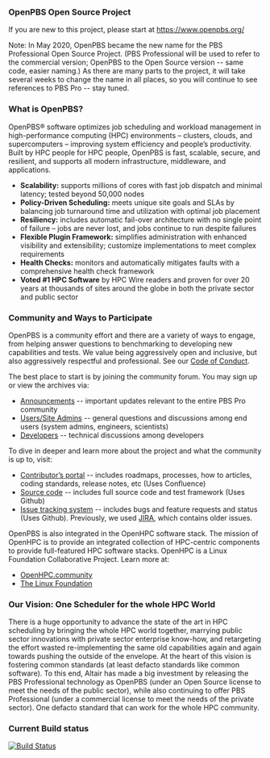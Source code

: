 ### OpenPBS Open Source Project

If you are new to this project, please start at https://www.openpbs.org/

Note: In May 2020, OpenPBS became the new name for the PBS Professional Open Source Project. (PBS Professional will be used to refer to the commercial version; OpenPBS to the Open Source version -- same code, easier naming.)  As there are many parts to the project, it will take several weeks to change the name in all places, so you will continue to see references to PBS Pro -- stay tuned.

### What is OpenPBS?
OpenPBS® software optimizes job scheduling and workload management in high-performance computing (HPC) environments – clusters, clouds, and supercomputers – improving system efficiency and people’s productivity.  Built by HPC people for HPC people, OpenPBS is fast, scalable, secure, and resilient, and supports all modern infrastructure, middleware, and applications.

* **Scalability:** supports millions of cores with fast job dispatch and minimal latency; tested beyond 50,000 nodes
* **Policy-Driven Scheduling:** meets unique site goals and SLAs by balancing job turnaround time and utilization with optimal job placement
* **Resiliency:** includes automatic fail-over architecture with no single point of failure – jobs are never lost, and jobs continue to run despite failures
* **Flexible Plugin Framework:** simplifies administration with enhanced visibility and extensibility; customize implementations to meet complex requirements
* **Health Checks:** monitors and automatically mitigates faults with a comprehensive health check framework
* **Voted #1 HPC Software** by HPC Wire readers and proven for over 20 years at thousands of sites around the globe in both the private sector and public sector

### Community and Ways to Participate

OpenPBS is a community effort and there are a variety of ways to engage, from helping answer questions to benchmarking to developing new capabilities and tests.  We value being aggressively open and inclusive, but also aggressively respectful and professional.  See our [Code of Conduct](https://openpbs.atlassian.net/wiki/display/PBSPro/Code+of+Conduct).

The best place to start is by joining the community forum.  You may sign up or view the archives via:

* [Announcements](http://community.openpbs.org/c/announcements) -- important updates relevant to the entire PBS Pro community
* [Users/Site Admins](http://community.openpbs.org/c/users-site-administrators) -- general questions and discussions among end users (system admins, engineers, scientists)
* [Developers](http://community.openpbs.org/c/developers) -- technical discussions among developers

To dive in deeper and learn more about the project and what the community is up to, visit:

* [Contributor’s portal](https://openpbs.atlassian.net/wiki) -- includes roadmaps, processes, how to articles, coding standards, release notes, etc  (Uses Confluence)
* [Source code](https://github.com/OpenPBS/openpbs) -- includes full source code and test framework (Uses Github)
* [Issue tracking system](https://github.com/OpenPBS/openpbs/issues) -- includes bugs and feature requests and status (Uses Github).  Previously, we used [JIRA](https://pbspro.atlassian.net), which contains older issues.

OpenPBS is also integrated in the OpenHPC software stack. The mission of OpenHPC is to provide an integrated collection of HPC-centric components to provide full-featured HPC software stacks. OpenHPC is a Linux Foundation Collaborative Project.  Learn more at:

* [OpenHPC.community](http://openhpc.community)
* [The Linux Foundation](http://thelinuxfoundation.org)

### Our Vision:  One Scheduler for the whole HPC World

There is a huge opportunity to advance the state of the art in HPC scheduling by bringing the whole HPC world together, marrying public sector innovations with private sector enterprise know-how, and retargeting the effort wasted re-implementing the same old capabilities again and again towards pushing the outside of the envelope.  At the heart of this vision is fostering common standards (at least defacto standards like common software).  To this end, Altair has made a big investment by releasing the PBS Professional technology as OpenPBS (under an Open Source license to meet the needs of the public sector), while also continuing to offer PBS Professional (under a commercial license to meet the needs of the private sector).  One defacto standard that can work for the whole HPC community.

### Current Build status
[![Build Status](https://travis-ci.com/OpenPBS/openpbs.svg?branch=master)](https://travis-ci.com/OpenPBS/openpbs)
